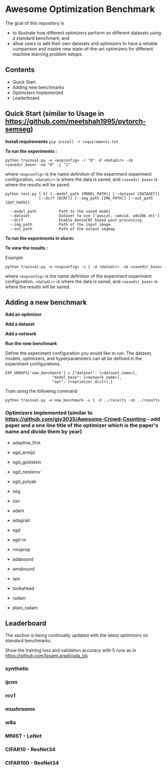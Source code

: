 # Awesome Optimization Benchmark

The goal of this repository is 
  - to illustrate how different optimizers perform on different datasets using a standard benchmark; and 
  - allow users to add their own datasets and optimizers to have a reliable comparison and inspire new state-of-the-art optimizers for different machine learning problem setups.

## Contents

- Quick Start
- Adding new benchmarks
- Optimizers Implemented
- Leaderboard


## Quick Start (similar to Usage in https://github.com/meetshah1995/pytorch-semseg)


**Install requirements**
`pip install -r requirements.txt` 


**To run the experiments :**

```
python trainval.py -e <expconfig> -r "0" -d <datadir> -sb <savedir_base> -nw "0" -j "1"
```

where `<expconfig>` is the name definition of the experiment experiment configuration, `<datadir>` is where the data is saved, and `<savedir_base>` is where the results will be saved.


```
python test.py [-h] [--model_path [MODEL_PATH]] [--dataset [DATASET]]
               [--dcrf [DCRF]] [--img_path [IMG_PATH]] [--out_path [OUT_PATH]]
 
  --model_path          Path to the saved model
  --dataset             Dataset to use ['pascal, camvid, ade20k etc']
  --dcrf                Enable DenseCRF based post-processing
  --img_path            Path of the input image
  --out_path            Path of the output segmap

```

**To run the experiments in slurm:**


**To view the results :**

Example
```
python trainval.py -e <expconfig> -v 1 -d <datadir> -sb <savedir_base>
```

where `<expconfig>` is the name definition of the experiment experiment configuration, `<datadir>` is where the data is saved, and `<savedir_base>` is where the results will be saved.

## Adding a new benchmark

**Add an optimizer**

**Add a dataset**

**Add a network**

**Run the new benchmark**

Define the experiment configuration you would like to run. The dataset, models, optimizers, and hyperparameters can all be defined in the experiment configurations.
```
EXP_GROUPS['new_benchmark'] = {"dataset": [<dataset_name>],
                     "model_base": [<network_name>],
                     "opt": [<optimizer_dict>],}
```

Train using the following command
```
python trainval.py -e new_benchmark -v 1 -d ../results -sb ../results
```

### Optimizers Implemented (similar to https://github.com/gjy3035/Awesome-Crowd-Counting - add paper and a one line title of the optimizer which is the paper's name and divide them by year)


* adaptive_first

* sgd_armijo

* sgd_goldstein

* sgd_nesterov

* sgd_polyak

* seg

* ssn

* adam

* adagrad

* sgd

* sgd-m

* rmsprop

* adabound

* amsbound

* sps

* lookahead

* radam

* plain_radam



## Leaderboard
The section is being continually updated with the latest optimizers on standard benchmarks.

Show the training loss and validation accuracy with 5 runs as in https://github.com/IssamLaradji/ada_sls

### synthetic

### ijcnn

### rcv1

### mushrooms

### w8a

### MNIST - LeNet

### CIFAR10 - ResNet34

### CIFAR100 - ResNet34





